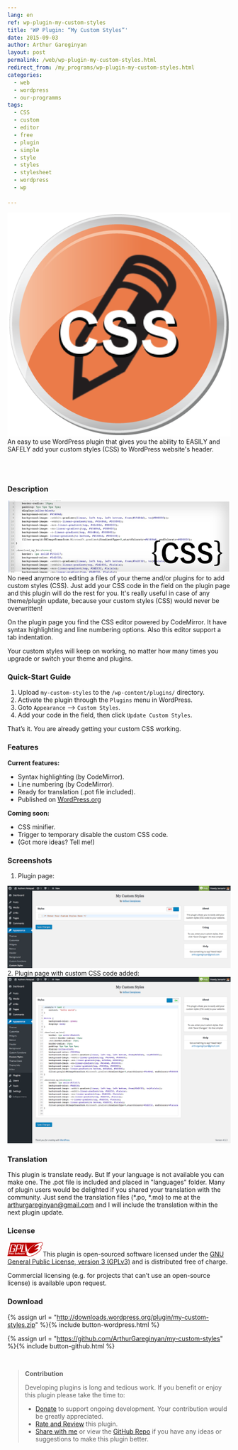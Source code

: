 ```yaml
---
lang: en
ref: wp-plugin-my-custom-styles
title: 'WP Plugin: “My Custom Styles”'
date: 2015-09-03
author: Arthur Gareginyan
layout: post
permalink: /web/wp-plugin-my-custom-styles.html
redirect_from: /my_programs/wp-plugin-my-custom-styles.html
categories:
  - web
  - wordpress
  - our-programms
tags:
  - CSS
  - custom
  - editor
  - free
  - plugin
  - simple
  - style
  - styles
  - stylesheet
  - wordpress
  - wp

---
```


![thumb](/images/my-custom-styles/icon.png)
An easy to use WordPress plugin that gives you the ability to EASILY and SAFELY add your custom styles (CSS) to WordPress website's header.

<br><br>

### Description

<img src="/images/my-custom-styles/banner.png" alt="WP Plugin &quot;My Custom Styles&quot;" />
No need anymore to editing a files of your theme and/or plugins for to add custom styles (CSS). Just add your CSS code in the field on the plugin page and this plugin will do the rest for you. It's really useful in case of any theme/plugin update, because your custom styles (CSS) would never be overwritten!

On the plugin page you find the CSS editor powered by CodeMirror. It have syntax highlighting and line numbering options. Also this editor support a tab indentation.

Your custom styles will keep on working, no matter how many times you upgrade or switch your theme and plugins.


### Quick-Start Guide

1. Upload `my-custom-styles` to the `/wp-content/plugins/` directory.
2. Activate the plugin through the `Plugins` menu in WordPress.
3. Goto `Appearance` --> `Custom Styles`.
4. Add your code in the field, then click `Update Custom Styles`.

That’s it. You are already getting your custom CSS working.


### Features

**Current features:**

* Syntax highlighting (by CodeMirror).
* Line numbering (by CodeMirror).
* Ready for translation (.pot file included).
* Published on [WordPress.org](http://wordpess.org/)

**Coming soon:**

* CSS minifier.
* Trigger to temporary disable the custom CSS code.
* (Got more ideas? Tell me!)


### Screenshots

1. Plugin page:
<img src="/images/my-custom-styles/screenshot-1.png" alt="WP plugin &quot;My Custom Styles&quot; by Arthur Gareginyan" />
2. Plugin page with custom CSS code added:
<img src="/images/my-custom-styles/screenshot-2.png" alt="WP plugin &quot;My Custom Styles&quot; by Arthur Gareginyan" />


### Translation

This plugin is translate ready. But If your language is not available you can make one. The .pot file is included and placed in "languages" folder. Many of plugin users would be delighted if you shared your translation with the community. Just send the translation files (*.po, *.mo) to me at the arthurgareginyan@gmail.com and I will include the translation within the next plugin update.


### License
<img src="/images/gplv3.png" alt="gplv3" width="80" class="alignleft" />This plugin is open-sourced software licensed under the <a href="http://www.gnu.org/licenses/gpl-3.0.html" title="GPLv3" target="_blank">GNU General Public License, version 3 (GPLv3)</a> and is distributed free of charge.

Commercial licensing (e.g. for projects that can’t use an open-source license) is available upon request.


### Download

{% assign url = "http://downloads.wordpress.org/plugin/my-custom-styles.zip" %}{% include button-wordpress.html %}

{% assign url = "https://github.com/ArthurGareginyan/my-custom-styles" %}{% include button-github.html %}


<br>

>**Contribution**
>
>Developing plugins is long and tedious work. If you benefit or enjoy this plugin please take the time to:
>
>* [Donate](http://www.arthurgareginyan.com/donate.html) to support ongoing development. Your contribution would be greatly appreciated.
>* [Rate and Review](https://wordpress.org/support/view/plugin-reviews/my-custom-styles?rate=5#postform) this plugin.
>* [Share with me](mailto:arthurgareginyan@gmail.com) or view the [GitHub Repo](https://github.com/ArthurGareginyan/my-custom-styles) if you have any ideas or suggestions to make this plugin better.
